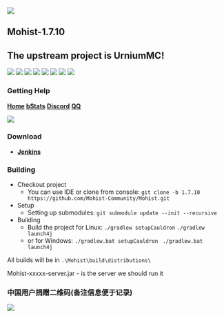 <img src="https://i.loli.net/2019/08/30/btYR9WDxd4XvhH3.png">

## Mohist-1.7.10

## The upstream project is UrniumMC!

[![](https://ci.codemc.org/buildStatus/icon?job=Mohist-Community%2FMohist-1.7.10)](https://ci.codemc.org/job/Mohist-Community/job/Mohist-1.7.10/)
![](https://img.shields.io/github/stars/Mohist-Community/Mohist.svg?label=Stars)
![](https://img.shields.io/github/license/Mohist-Community/Mohist.svg)
[![](https://img.shields.io/badge/Forge-1.7.10--10.13.4.1614-brightgreen.svg?colorB=26303d)](http://files.minecraftforge.net/maven/net/minecraftforge/forge/index_1.12.2.html)
[![](https://img.shields.io/badge/Spigot-1.7.10-brightgreen.svg?colorB=DC3340)](https://papermc.io/downloads#Paper-1.12)
![](https://img.shields.io/badge/OracleJdk-8u241-brightgreen.svg?colorB=469C00)
![](https://img.shields.io/badge/Gradle-2.8-brightgreen.svg?colorB=469C00)
![](https://img.shields.io/badge/ideaIU-jbr8-brightgreen.svg?colorB=469C00)

### Getting Help
   [**Home**](https://mohist.red/)
   [**bStats**](https://bstats.org/plugin/bukkit/Mohist)
   [**Discord**](https://discord.gg/JPF68ZM)
   [**QQ**](https://jq.qq.com/?_wv=1027&k=5YIRYnH)  
   
   <img src="https://bstats.org/signatures/bukkit/Mohist.svg">

### Download
* [**Jenkins**](https://ci.codemc.org/job/Mohist-Community/job/Mohist-1.7.10/)

### Building
* Checkout project
  * You can use IDE or clone from console:
  `git clone -b 1.7.10 https://github.com/Mohist-Community/Mohist.git`
* Setup
  * Setting up submodules:
  `git submodule update --init --recursive`
* Building
  * Build the project for Linux:
  `./gradlew setupCauldron` 
  `./gradlew launch4j`
  * or for Windows:
  `./gradlew.bat setupCauldron ` 
  `./gradlew.bat launch4j `

All builds will be in `.\Mohist\build\distributions\`

Mohist-xxxxx-server.jar - is the server we should run it


### 中国用户捐赠二维码(备注信息便于记录)
<img src="https://i.loli.net/2019/11/04/PkybBF1puUwCz6l.png">
